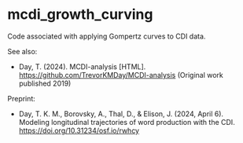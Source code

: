 # mcdi_growth_curving

Code associated with applying Gompertz curves to CDI data.

See also:

  - Day, T. (2024). MCDI-analysis [HTML]. 
    https://github.com/TrevorKMDay/MCDI-analysis 
    (Original work published 2019)


Preprint:

  - Day, T. K. M., Borovsky, A., Thal, D., & Elison, J. (2024, April 6). 
      Modeling longitudinal trajectories of word production with the CDI. 
      https://doi.org/10.31234/osf.io/rwhcy
